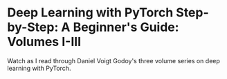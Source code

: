 # Deep Learning with PyTorch Step-by-Step: A Beginner's Guide: Volumes I-III

Watch as I read through Daniel Voigt Godoy's three volume series on deep learning with PyTorch.